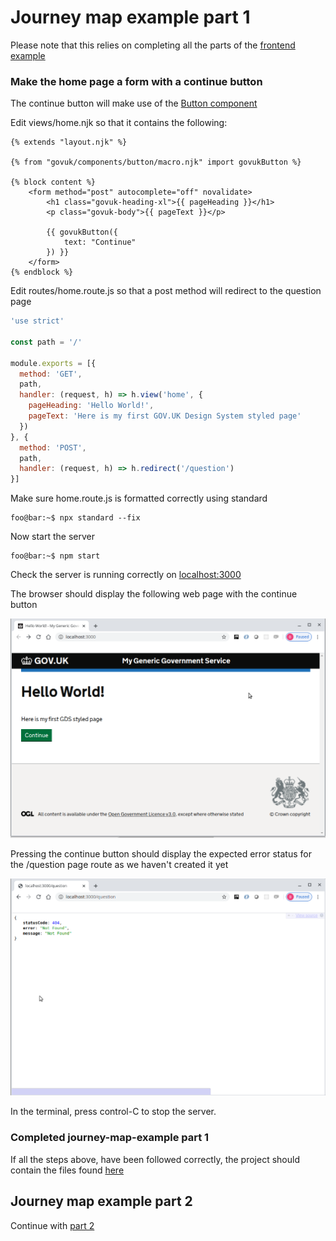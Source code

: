 # Journey map example part 1
Please note that this relies on completing all the parts of the [frontend example](../../front-end-examples/README.md)

### Make the home page a form with a continue button
The continue button will make use of the [Button component](https://design-system.service.gov.uk/components/button/)

Edit views/home.njk so that it contains the following:
```twig
{% extends "layout.njk" %}

{% from "govuk/components/button/macro.njk" import govukButton %}

{% block content %}
    <form method="post" autocomplete="off" novalidate>
        <h1 class="govuk-heading-xl">{{ pageHeading }}</h1>
        <p class="govuk-body">{{ pageText }}</p>

        {{ govukButton({
            text: "Continue"
        }) }}
    </form>
{% endblock %}
```

Edit routes/home.route.js so that a post method will redirect to the question page
```js
'use strict'

const path = '/'

module.exports = [{
  method: 'GET',
  path,
  handler: (request, h) => h.view('home', {
    pageHeading: 'Hello World!',
    pageText: 'Here is my first GOV.UK Design System styled page'
  })
}, {
  method: 'POST',
  path,
  handler: (request, h) => h.redirect('/question')
}]
```

Make sure home.route.js is formatted correctly using standard
```console
foo@bar:~$ npx standard --fix
```

Now start the server
```console
foo@bar:~$ npm start
```

Check the server is running correctly on [localhost:3000](http://localhost:3000)

The browser should display the following web page with the continue button

![alt text](../screen-shots/home.png "home page")

Pressing the continue button should display the expected error status for the /question page route as we haven't created it yet

![alt text](../screen-shots/question(404).png "question page missing")

In the terminal, press control-C to stop the server.

### Completed journey-map-example part 1
If all the steps above, have been followed correctly, the project should contain the files found [here](.)

## Journey map example part 2
Continue with [part 2](../journey-map-example-2/README.md)